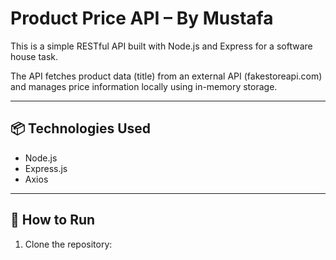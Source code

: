 # Product Price API – By Mustafa

This is a simple RESTful API built with Node.js and Express for a software house task.

The API fetches product data (title) from an external API (fakestoreapi.com) and manages price information locally using in-memory storage.

---

## 📦 Technologies Used

- Node.js
- Express.js
- Axios

---

## 🔧 How to Run

1. Clone the repository:
